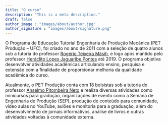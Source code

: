 ```yaml
---
title: "O curso"
description: "This is a meta description."
draft: false
author_image : "images/about/author.jpg"
author_signature : "images/about/signature.png"
--- 
```


O Programa de Educação Tutorial Engenharia de Produção Mecânica (PET Produção – UFC), foi criado no ano de 2011 com a seleção de quatro alunos sob a tutoria do professor [Rogério Teixeira Mâsih](http://lattes.cnpq.br/0287587032901286), e logo após mantido pelo professor [Heráclito Lopes Jaguaribe Pontes](http://lattes.cnpq.br/5012570076716704) até 2019. O programa objetiva desenvolver atividades acadêmicas articulando ensino, pesquisa e extensão com a finalidade de proporcionar melhoria da qualidade acadêmica do curso.

Atualmente, o PET Produção conta com 18 bolsistas sob a tutoria do professor [Anselmo Pitombeira Neto](http://lattes.cnpq.br/5661587413564713) e realiza diversas atividades como minicursos para gradução, organizações de evento como a Semana de Engenharia de Produção (SEP), produção de conteúdo para comunidade, vídeo aulas no YouTube, aulões e monitoria para a graduação, além do desenvolvimento de jornais informativos, análise de livros e outras atividades voltadas à comunidade externa.
